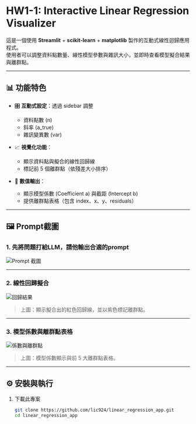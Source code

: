 # HW1-1: Interactive Linear Regression Visualizer

這是一個使用 **Streamlit** + **scikit-learn** + **matplotlib** 製作的互動式線性迴歸應用程式。  
使用者可以調整資料點數量、線性模型參數與雜訊大小，並即時查看模型擬合結果與離群點。

---

## 📊 功能特色

- 🎛️ **互動式設定**：透過 sidebar 調整  
  - 資料點數 (n)  
  - 斜率 (a_true)  
  - 雜訊變異數 (var)  

- 📈 **視覺化功能**：  
  - 顯示資料點與擬合的線性回歸線  
  - 標記前 5 個離群點（依殘差大小排序）  

- 📑 **數值輸出**：  
  - 顯示模型係數 (Coefficient a) 與截距 (Intercept b)  
  - 提供離群點表格（包含 index、x、y、residuals）  

---

## 🖼️ Prompt截圖

### 1. 先將問題打給LLM，請他輸出合適的prompt
![Prompt 截圖](images/1.jpg)



---

### 2. 線性回歸擬合
![回歸結果](images/regression.jpg)

> 上圖：顯示擬合出的紅色回歸線，並以紫色標記離群點。

---

### 3. 模型係數與離群點表格
![係數與離群點](images/outliers.jpg)

> 上圖：模型係數顯示與前 5 大離群點表格。

---

## ⚙️ 安裝與執行

1. 下載此專案  
   ```bash
   git clone https://github.com/lic924/linear_regression_app.git
   cd linear_regression_app
